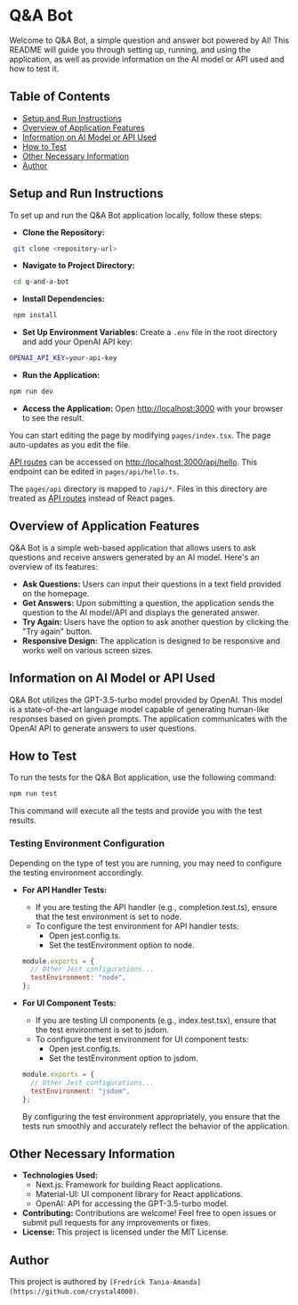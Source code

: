 # Q&A Bot

Welcome to Q&A Bot, a simple question and answer bot powered by AI! This README will guide you through setting up, running, and using the application, as well as provide information on the AI model or API used and how to test it.

## Table of Contents

- [Setup and Run Instructions](#setup-and-run-instructions)
- [Overview of Application Features](#overview-of-application-features)
- [Information on AI Model or API Used](#information-on-ai-model-or-api-used)
- [How to Test](#how-to-test)
- [Other Necessary Information](#other-necessary-information)
- [Author](#author)

## Setup and Run Instructions

To set up and run the Q&A Bot application locally, follow these steps:

- **Clone the Repository:**

```bash
 git clone <repository-url>
```

- **Navigate to Project Directory:**

```bash
 cd q-and-a-bot
```

- **Install Dependencies:**

```bash
 npm install
```

- **Set Up Environment Variables:**
  Create a `.env` file in the root directory and add your OpenAI API key:

```bash
OPENAI_API_KEY=your-api-key
```

- **Run the Application:**

```bash
npm run dev
```

- **Access the Application:**
  Open [http://localhost:3000](http://localhost:3000) with your browser to see the result.

You can start editing the page by modifying `pages/index.tsx`. The page auto-updates as you edit the file.

[API routes](https://nextjs.org/docs/api-routes/introduction) can be accessed on [http://localhost:3000/api/hello](http://localhost:3000/api/hello). This endpoint can be edited in `pages/api/hello.ts`.

The `pages/api` directory is mapped to `/api/*`. Files in this directory are treated as [API routes](https://nextjs.org/docs/api-routes/introduction) instead of React pages.

## Overview of Application Features

Q&A Bot is a simple web-based application that allows users to ask questions and receive answers generated by an AI model. Here's an overview of its features:

- **Ask Questions:** Users can input their questions in a text field provided on the homepage.
- **Get Answers:** Upon submitting a question, the application sends the question to the AI model/API and displays the generated answer.
- **Try Again:** Users have the option to ask another question by clicking the "Try again" button.
- **Responsive Design:** The application is designed to be responsive and works well on various screen sizes.

## Information on AI Model or API Used

Q&A Bot utilizes the GPT-3.5-turbo model provided by OpenAI. This model is a state-of-the-art language model capable of generating human-like responses based on given prompts. The application communicates with the OpenAI API to generate answers to user questions.

## How to Test

To run the tests for the Q&A Bot application, use the following command:

```bash
npm run test
```

This command will execute all the tests and provide you with the test results.

### Testing Environment Configuration

Depending on the type of test you are running, you may need to configure the testing environment accordingly.

- **For API Handler Tests:**

  - If you are testing the API handler (e.g., completion.test.ts), ensure that the test environment is set to node.
  - To configure the test environment for API handler tests:
    - Open jest.config.ts.
    - Set the testEnvironment option to node.

  ```javascript
  module.exports = {
    // Other Jest configurations...
    testEnvironment: "node",
  };
  ```

- **For UI Component Tests:**

  - If you are testing UI components (e.g., index.test.tsx), ensure that the test environment is set to jsdom.
  - To configure the test environment for UI component tests:
    - Open jest.config.ts.
    - Set the testEnvironment option to jsdom.

  ```javascript
  module.exports = {
    // Other Jest configurations...
    testEnvironment: "jsdom",
  };
  ```

  By configuring the test environment appropriately, you ensure that the tests run smoothly and accurately reflect the behavior of the application.

## Other Necessary Information

- **Technologies Used:**
  - Next.js: Framework for building React applications.
  - Material-UI: UI component library for React applications.
  - OpenAI: API for accessing the GPT-3.5-turbo model.
- **Contributing:**
  Contributions are welcome! Feel free to open issues or submit pull requests for any improvements or fixes.
- **License:**
  This project is licensed under the MIT License.

## **Author**

This project is authored by `[Fredrick Tania-Amanda](https://github.com/crystal4000)`.
